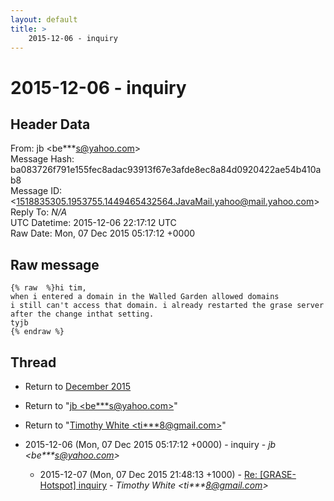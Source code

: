 ```yaml
---
layout: default
title: >
    2015-12-06 - inquiry
---
```


# 2015-12-06 - inquiry

## Header Data

From: jb \<be***s@yahoo.com\><br>
Message Hash: ba083726f791e155fec8adac93913f67e3afde8ec8a84d0920422ae54b410ab8<br>
Message ID: \<1518835305.1953755.1449465432564.JavaMail.yahoo@mail.yahoo.com\><br>
Reply To: _N/A_<br>
UTC Datetime: 2015-12-06 22:17:12 UTC<br>
Raw Date: Mon, 07 Dec 2015 05:17:12 +0000<br>

## Raw message

```
{% raw  %}hi tim,
when i entered a domain in the Walled Garden allowed domains 
i still can't access that domain. i already restarted the grase server after the change inthat setting.
tyjb
{% endraw %}
```

## Thread

+ Return to [December 2015](/archive/2015/12)

+ Return to "[jb <be***s<span>@</span>yahoo.com>](/authors/be___s_at_yahoo_com)"
+ Return to "[Timothy White <ti***8<span>@</span>gmail.com>](/authors/ti___8_at_gmail_com)"

+ 2015-12-06 (Mon, 07 Dec 2015 05:17:12 +0000) - inquiry - _jb \<be***s@yahoo.com\>_
  + 2015-12-07 (Mon, 07 Dec 2015 21:48:13 +1000) - [Re: [GRASE-Hotspot] inquiry](/archive/2015/12/cd13ab405f8c4af0b2c223ccc467c66a87cbb433aa7e565bb185e625741659e5) - _Timothy White \<ti***8@gmail.com\>_

